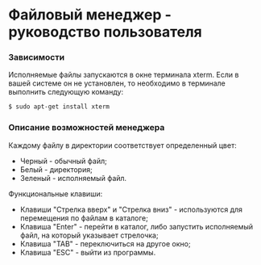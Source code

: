 # Файловый менеджер - руководство пользователя

### Зависимости

Исполняемые файлы запускаются в окне терминала xterm. Если в вашей системе он не установлен, то необходимо в терминале выполнить следующую команду:

```sh
$ sudo apt-get install xterm
```

### Описание возможностей менеджера

Каждому файлу в директории соответствует определенный цвет:
- Черный - обычный файл;
- Белый - директория;
- Зеленый - исполняемый файл.

Функциональные клавиши:
- Клавиши "Стрелка вверх" и "Стрелка вниз" - используются для перемещения по файлам в каталоге;
- Клавиша "Enter" - перейти в каталог, либо запустить исполняемый файл, на который указывает стрелочка;
- Клавиша "TAB" - переключиться на другое окно;
- Клавиша "ESC" - выйти из программы.